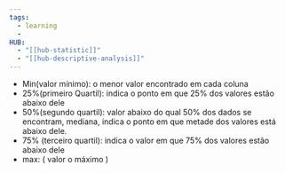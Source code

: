 ```yaml
---
tags:
  - learning
  - 
HUB:
  - "[[hub-statistic]]"
  - "[[hub-descriptive-analysis]]"
---
```



- Min(valor mínimo): o menor valor encontrado em cada coluna
- 25%(primeiro Quartil): indica o ponto em que 25% dos valores estão abaixo dele
- 50%(segundo quartil): valor abaixo do qual 50% dos dados se encontram, mediana, indica o ponto em que metade dos valores está abaixo dele.
- 75% (terceiro quartil): indica o valor em que 75% dos valores estão abaixo dele
- max: ( valor o máximo )